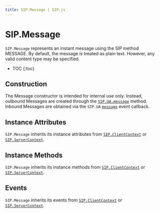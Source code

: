 ```yaml
---
title: SIP.Message | SIP.js
---
```

# SIP.Message

`SIP.Message` represents an instant message using the SIP method MESSAGE. By default, the message is treated as plain text. However, any valid content type may be specified.

* TOC
{:toc}

## Construction

The Message constructor is intended for internal use only. Instead, outbound Messages are created through the [`SIP.UA.message`](/api/devel/ua/#messagetarget-body-options) method. Inbound Messages are obtained via the `SIP.UA` [`message`](/api/devel/ua/#message) event callback.

## Instance Attributes

`SIP.Message` inherits its instance attributes from [`SIP.ClientContext`](/api/devel/context/client/) or [`SIP.ServerContext`](/api/devel/context/server/).

## Instance Methods

`SIP.Message` inherits its instance methods from [`SIP.ClientContext`](/api/devel/context/client/) or [`SIP.ServerContext`](/api/devel/context/server/).

## Events

`SIP.Message` inherits its events from [`SIP.ClientContext`](/api/devel/context/client/) or [`SIP.ServerContext`](/api/devel/context/server/).

<!--

### `message(options)` *(Client Only)*

Send this MESSAGE.

#### Parameters

Name                  | Type               | Description
----------------------|--------------------|--------------
`options`             |`Object`            |Optional `Object` with extra parameters (see below).
`options.extraHeaders`|`Array` of `Strings`|Extra SIP headers for the request.

#### Returns

Type | Description
-----|-------------
`SIP.Message`| This Message

-->

